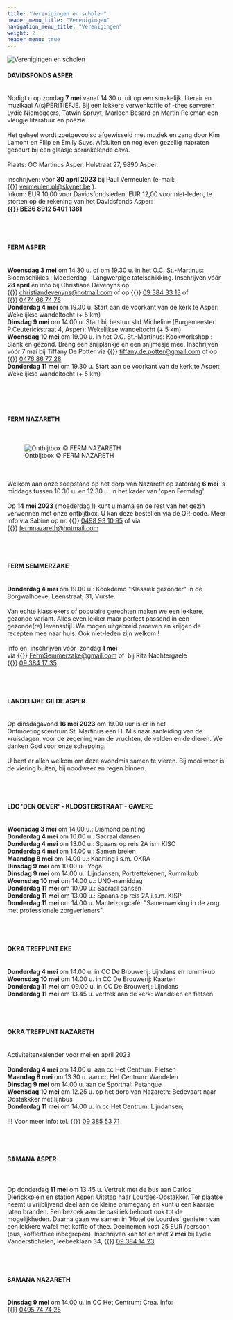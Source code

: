 ```yaml
---
title: "Verenigingen en scholen"
header_menu_title: "Verenigingen"
navigation_menu_title: "Verenigingen"
weight: 2
header_menu: true
---
```


![Verenigingen en scholen](images/verenigingen-en-scholen.jpg)




#### DAVIDSFONDS ASPER
<br>
Nodigt u op zondag <b>7 mei</b> vanaf 14.30 u. uit op een smakelijk, literair en muzikaal A(s)PERITIEFJE. Bij een lekkere verwenkoffie of -thee serveren Lydie Niemegeers, Tatwin Spruyt, Marleen Besard en Martin Peleman een vleugje literatuur en poëzie.<br>
<br>
Het geheel wordt zoetgevooisd afgewisseld met muziek en zang door Kim Lamont en Filip en Emily Suys. Afsluiten en nog even gezellig napraten gebeurt bij een glaasje sprankelende cava.<br>
<br>
Plaats: OC Martinus Asper, Hulstraat 27, 9890 Asper.<br>
<br>
Inschrijven: vóór <b>30 april 2023</b> bij Paul Vermeulen (e-mail: {{<icon class="fa fa-envelope">}}&nbsp;<a href="vermeulen.pl@skynet.be">vermeulen.pl@skynet.be</a> ).<br>
Inkom: EUR 10,00 voor Davidsfondsleden, EUR 12,00 voor niet-leden, te storten op de rekening van het Davidsfonds Asper: <b>{{<icon class="fa fa-piggy-bank">}}&nbsp;BE36 8912 5401 1381</b>.<br>
<br>
<br>
<br>





#### FERM ASPER
<br>
<b>Woensdag 3 mei</b> om 14.30 u. of om 19.30 u. in het O.C. St.-Martinus: Bloemschikles : Moederdag - Langwerpige tafelschikking. Inschrijven vóór <b>28 april</b> en info bij Christiane Devenyns op {{<icon class="fa fa-envelope">}}&nbsp;<a href="christiandevenyns@hotmail.com">christiandevenyns@hotmail.com</a> of op {{<icon class="fa fa-phone">}}&nbsp;<a href="tel:093843313">09 384 33 13</a> of {{<icon class="fa fa-phone">}}&nbsp;<a href="tel:0474667476">0474 66 74 76</a><br>
<b>Donderdag 4 mei</b> om 19.30 u. Start aan de voorkant van de kerk te Asper: Wekelijkse wandeltocht (+ 5 km)<br>
<b>Dinsdag 9 mei</b> om 14.00 u. Start bij bestuurslid Micheline (Burgemeester P.Ceuterickstraat 4, Asper): Wekelijkse wandeltocht (+ 5 km)<br>
<b>Woensdag 10 mei</b> om 19.00 u. in het O.C. St.-Martinus: Kookworkshop : Slank en gezond. Breng een snijplankje en een snijmesje mee. Inschrijven vóór 7 mai bij Tiffany De Potter via {{<icon class="fa fa-envelope">}}&nbsp;<a href="tiffany.de.potter@gmail.com">tiffany.de.potter@gmail.com</a> of op {{<icon class="fa fa-phone">}}&nbsp;<a href="tel:0476867728">0476 86 77 28</a><br>
<b>Donderdag 11 mei</b> om 19.30 u. Start aan de voorkant van de kerk te Asper: Wekelijkse wandeltocht (+ 5 km)<br>
<br>
<br>
<br>
<br>





#### FERM NAZARETH
<br>
<figure><img src="images/pb-qr.jpg" alt=" Ontbijtbox © FERM NAZARETH" style="max-height: 500px; max-width: 500px;" /><figcaption> Ontbijtbox © FERM NAZARETH</figcaption></figure><br>
<br>
Welkom aan onze soepstand op het dorp van Nazareth op zaterdag <b>6 mei</b> 's middags tussen 10.30 u. en 12.30 u. in het kader van 'open Fermdag'.<br>
<br>
Op <b>14 mei 2023</b> (moederdag !) kunt u mama en de rest van het gezin verwennen met onze ontbijtbox. U kan deze bestellen via de QR-code. Meer info via Sabine op nr. {{<icon class="fa fa-phone">}}&nbsp;<a href="tel:0498931095">0498 93 10 95</a> of via {{<icon class="fa fa-envelope">}}&nbsp;<a href="fermnazareth@hotmail.com">fermnazareth@hotmail.com</a><br>
<br>
<br>
<br>





#### FERM SEMMERZAKE
<br>
<b>Donderdag 4 mei</b> om 19.00 u.: Kookdemo "Klassiek gezonder" in de Borgwalhoeve, Leenstraat, 31, Vurste.<br>
<br>
Van echte klassiekers of populaire gerechten maken we een lekkere, gezonde variant. Alles even lekker maar perfect passend in een gezonde(re) levensstijl. We mogen uitgebreid proeven en krijgen de recepten mee naar huis. Ook niet-leden zijn welkom !<br>
<br>
Info en  inschrijven vóór  zondag <b>1 mei</b>  via {{<icon class="fa fa-envelope">}}&nbsp;<a href="FermSemmerzake@gmail.com">FermSemmerzake@gmail.com</a> of  bij Rita Nachtergaele {{<icon class="fa fa-phone">}}&nbsp;<a href="tel:093841735">09 384 17 35</a>.<br>
<br>
<br>
<br>





#### LANDELIJKE GILDE ASPER
<br>
Op dinsdagavond <b>16 mei 2023</b> om 19.00 uur is er in het Ontmoetingscentrum St. Martinus een H. Mis naar aanleiding van de kruisdagen, voor de zegening van de vruchten, de velden en de dieren. We danken God voor onze schepping.<br>
<br>
U bent er allen welkom om deze avondmis samen te vieren. Bij mooi weer is de viering buiten, bij noodweer en regen binnen.<br>
<br>
<br>
<br>





#### LDC 'DEN OEVER' - KLOOSTERSTRAAT - GAVERE
<br>
<b>Woensdag 3 mei</b> om 14.00 u.: Diamond painting<br>
<b>Donderdag 4 mei</b> om 10.00 u.: Sacraal dansen<br>
<b>Donderdag 4 mei</b> om 13.00 u.: Spaans op reis 2A ism KISO<br>
<b>Donderdag 4 mei</b> om 14.00 u.: Samen breien<br>
<b>Maandag 8 mei</b> om 14.00 u.: Kaarting i.s.m. OKRA<br>
<b>Dinsdag 9 mei</b> om 10.00 u.: Yoga<br>
<b>Dinsdag 9 mei</b> om 14.00 u.: Lijndansen, Portrettekenen, Rummikub<br>
<b>Woensdag 10 mei</b> om 14.00 u.: UNO-namiddag<br>
<b>Donderdag 11 mei</b> om 10.00 u.: Sacraal dansen<br>
<b>Donderdag 11 mei</b> om 13.00 u.: Spaans op reis 2A i.s.m. KISP<br>
<b>Donderdag 11 mei</b> om 14.00 u. Mantelzorgcafé: "Samenwerking in de zorg met professionele zorgverleners".<br>
<br>
<br>
<br>





#### OKRA TREFPUNT EKE
<br>
<b>Donderdag 4 mei</b> om 14.00 u. in CC De Brouwerij: Lijndans en rummikub<br>
<b>Woensdag 10 mei</b> om 14.00 u. in CC De Brouwerij: Kaarten<br>
<b>Donderdag 11 mei</b> om 09.00 u. in CC De Brouwerij: Lijndans<br>
<b>Donderdag 11 mei</b> om 13.45 u. vertrek aan de kerk: Wandelen en fietsen<br>
<br>
<br>
<br>





#### OKRA TREFPUNT NAZARETH
<br>
Activiteitenkalender voor mei en april 2023<br>
<br>
<b>Donderdag 4 mei</b> om 14.00 u. aan cc Het Centrum: Fietsen<br>
<b>Maandag 8 mei</b> om 13.30 u. aan cc Het Centrum: Wandelen<br>
<b>Dinsdag 9 mei</b> om 14.00 u. aan de Sporthal: Petanque<br>
<b>Woensdag 10 mei</b> om 12.25 u. op het dorp van Nazareth: Bedevaart naar Oostakkker met lijnbus<br>
<b>Donderdag 11 mei</b> om 14.00 u. in cc Het Centrum: Lijndansen;<br>
<br>
!!! Voor meer info: tel. {{<icon class="fa fa-phone">}}&nbsp;<a href="tel:093855371">09 385 53 71</a><br>
<br>
<br>
<br>





#### SAMANA ASPER
<br>
<br>
Op donderdag <b>11 mei</b> om 13.45 u. Vertrek met de bus aan Carlos Dierickxplein en station Asper: Uitstap naar Lourdes-Oostakker. Ter plaatse neemt u vrijblijvend deel aan de kleine ommegang en kunt u een kaarsje laten branden. Een bezoek aan de basiliek behoort ook tot de mogelijkheden. Daarna gaan we samen in 'Hotel de Lourdes' genieten van een lekkere wafel met koffie of thee. Deelnemen kost 25 EUR /persoon (bus, koffie/thee inbegrepen). Inschrijven kan tot en met <b>2 mei</b> bij Lydie Vanderstichelen, leebeeklaan 34, {{<icon class="fa fa-phone">}}&nbsp;<a href="tel:093841423">09 384 14 23</a><br>
<br>
<br>
<br>





#### SAMANA NAZARETH
<br>
<b>Dinsdag 9 mei</b> om 14.00 u. in CC Het Centrum: Crea. Info: {{<icon class="fa fa-phone">}}&nbsp;<a href="tel:0495747425">0495 74 74 25</a><br>
<br>
<br>
<br>


